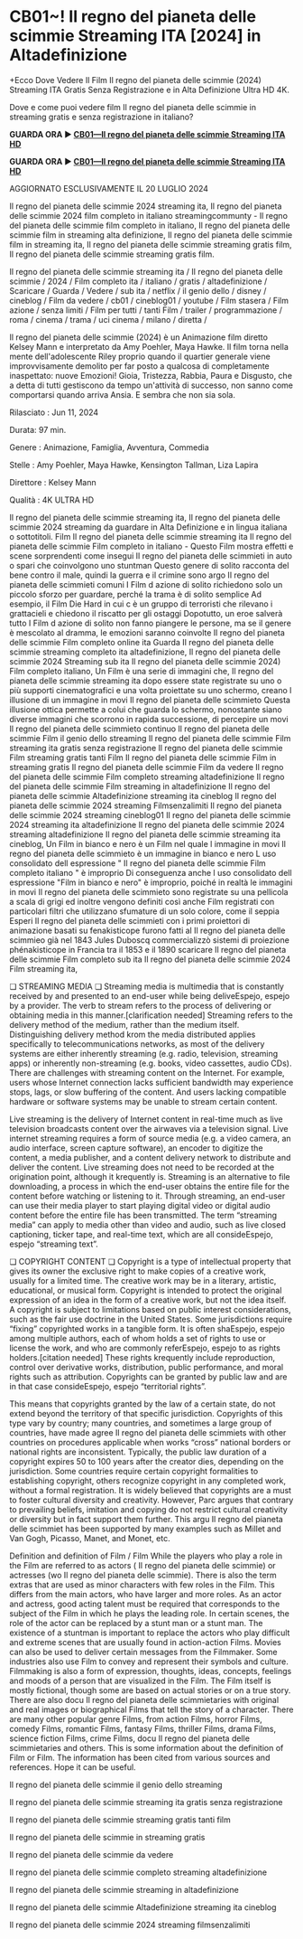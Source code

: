# CB01~! Il regno del pianeta delle scimmie Streaming ITA [2024] in Altadefinizione

+Ecco Dove Vedere Il Film Il regno del pianeta delle scimmie (2024) Streaming ITA Gratis Senza Registrazione e in Alta Definizione Ultra HD 4K.

Dove e come puoi vedere film Il regno del pianeta delle scimmie in streaming gratis e senza registrazione in italiano?

**GUARDA ORA ▶️ [CB01—Il regno del pianeta delle scimmie Streaming ITA HD](https://is.gd/OGmhaV)**

**GUARDA ORA ▶️ [CB01—Il regno del pianeta delle scimmie Streaming ITA HD](https://is.gd/OGmhaV)**

AGGIORNATO ESCLUSIVAMENTE IL 20 LUGLIO 2024

Il regno del pianeta delle scimmie 2024 streaming ita, Il regno del pianeta delle scimmie 2024 film completo in italiano streamingcommunty - Il regno del pianeta delle scimmie film completo in italiano, Il regno del pianeta delle scimmie film in streaming alta definizione, Il regno del pianeta delle scimmie film in streaming ita, Il regno del pianeta delle scimmie streaming gratis film, Il regno del pianeta delle scimmie streaming gratis film.

Il regno del pianeta delle scimmie streaming ita / Il regno del pianeta delle scimmie / 2024 / Film completo ita / italiano / gratis / altadefinizione / Scaricare / Guarda / Vedere / sub ita / netflix / il genio dello / disney / cineblog / Film da vedere / cb01 / cineblog01 / youtube / Film stasera / Film azione / senza limiti / Film per tutti / tanti Film / trailer / programmazione / roma / cinema / trama / uci cinema / milano / diretta /

Il regno del pianeta delle scimmie (2024) è un Animazione film diretto Kelsey Mann e interpretato da Amy Poehler, Maya Hawke. Il film torna nella mente dell'adolescente Riley proprio quando il quartier generale viene improvvisamente demolito per far posto a qualcosa di completamente inaspettato: nuove Emozioni! Gioia, Tristezza, Rabbia, Paura e Disgusto, che a detta di tutti gestiscono da tempo un'attività di successo, non sanno come comportarsi quando arriva Ansia. E sembra che non sia sola.

Rilasciato : Jun 11, 2024

Durata: 97 min.

Genere : Animazione, Famiglia, Avventura, Commedia

Stelle : Amy Poehler, Maya Hawke, Kensington Tallman, Liza Lapira

Direttore : Kelsey Mann

Qualità : 4K ULTRA HD

Il regno del pianeta delle scimmie streaming ita, Il regno del pianeta delle scimmie 2024 streaming da guardare in Alta Definizione e in lingua italiana o sottotitoli. Film Il regno del pianeta delle scimmie streaming ita Il regno del pianeta delle scimmie Film completo in italiano - Questo Film mostra effetti e scene sorprendenti come insegui Il regno del pianeta delle scimmieti in auto o spari che coinvolgono uno stuntman Questo genere di solito racconta del bene contro il male, quindi la guerra e il crimine sono argo Il regno del pianeta delle scimmieti comuni I Film d azione di solito richiedono solo un piccolo sforzo per guardare, perché la trama è di solito semplice Ad esempio, il Film Die Hard in cui c è un gruppo di terroristi che rilevano i grattacieli e chiedono il riscatto per gli ostaggi Dopotutto, un eroe salverà tutto I Film d azione di solito non fanno piangere le persone, ma se il genere è mescolato al dramma, le emozioni saranno coinvolte Il regno del pianeta delle scimmie Film completo online ita Guarda Il regno del pianeta delle scimmie streaming completo ita altadefinizione, Il regno del pianeta delle scimmie 2024 Streaming sub ita Il regno del pianeta delle scimmie 2024) Film completo italiano, Un Film è una serie di immagini che, Il regno del pianeta delle scimmie streaming ita dopo essere state registrate su uno o più supporti cinematografici e una volta proiettate su uno schermo, creano l illusione di un immagine in movi Il regno del pianeta delle scimmieto Questa illusione ottica permette a colui che guarda lo schermo, nonostante siano diverse immagini che scorrono in rapida successione, di percepire un movi Il regno del pianeta delle scimmieto continuo Il regno del pianeta delle scimmie Film il genio dello streaming Il regno del pianeta delle scimmie Film streaming ita gratis senza registrazione Il regno del pianeta delle scimmie Film streaming gratis tanti Film Il regno del pianeta delle scimmie Film in streaming gratis Il regno del pianeta delle scimmie Film da vedere Il regno del pianeta delle scimmie Film completo streaming altadefinizione Il regno del pianeta delle scimmie Film streaming in altadefinizione Il regno del pianeta delle scimmie Altadefinizione streaming ita cineblog Il regno del pianeta delle scimmie 2024 streaming Filmsenzalimiti Il regno del pianeta delle scimmie 2024 streaming cineblog01 Il regno del pianeta delle scimmie 2024 streaming ita altadefinizione Il regno del pianeta delle scimmie 2024 streaming altadefinizione Il regno del pianeta delle scimmie streaming ita cineblog, Un Film in bianco e nero è un Film nel quale l immagine in movi Il regno del pianeta delle scimmieto è un immagine in bianco e nero L uso consolidato dell espressione " Il regno del pianeta delle scimmie Film completo italiano " è improprio Di conseguenza anche l uso consolidato dell espressione "Film in bianco e nero" è improprio, poiché in realtà le immagini in movi Il regno del pianeta delle scimmieto sono registrate su una pellicola a scala di grigi ed inoltre vengono definiti così anche Film registrati con particolari filtri che utilizzano sfumature di un solo colore, come il seppia Esperi Il regno del pianeta delle scimmieti con i primi proiettori di animazione basati su fenakisticope furono fatti al Il regno del pianeta delle scimmieo già nel 1843 Jules Duboscq commercializzò sistemi di proiezione phénakisticope in Francia tra il 1853 e il 1890 scaricare Il regno del pianeta delle scimmie Film completo sub ita Il regno del pianeta delle scimmie 2024 Film streaming ita,

❏ STREAMING MEDIA ❏ Streaming media is multimedia that is constantly received by and presented to an end-user while being deliveEspejo, espejo by a provider. The verb to stream refers to the process of delivering or obtaining media in this manner.[clarification needed] Streaming refers to the delivery method of the medium, rather than the medium itself. Distinguishing delivery method krom the media distributed applies specifically to telecommunications networks, as most of the delivery systems are either inherently streaming (e.g. radio, television, streaming apps) or inherently non-streaming (e.g. books, video cassettes, audio CDs). There are challenges with streaming content on the Internet. For example, users whose Internet connection lacks sufficient bandwidth may experience stops, lags, or slow buffering of the content. And users lacking compatible hardware or software systems may be unable to stream certain content.

Live streaming is the delivery of Internet content in real-time much as live television broadcasts content over the airwaves via a television signal. Live internet streaming requires a form of source media (e.g. a video camera, an audio interface, screen capture software), an encoder to digitize the content, a media publisher, and a content delivery network to distribute and deliver the content. Live streaming does not need to be recorded at the origination point, although it krequently is. Streaming is an alternative to file downloading, a process in which the end-user obtains the entire file for the content before watching or listening to it. Through streaming, an end-user can use their media player to start playing digital video or digital audio content before the entire file has been transmitted. The term “streaming media” can apply to media other than video and audio, such as live closed captioning, ticker tape, and real-time text, which are all consideEspejo, espejo “streaming text”.

❏ COPYRIGHT CONTENT ❏ Copyright is a type of intellectual property that gives its owner the exclusive right to make copies of a creative work, usually for a limited time. The creative work may be in a literary, artistic, educational, or musical form. Copyright is intended to protect the original expression of an idea in the form of a creative work, but not the idea itself. A copyright is subject to limitations based on public interest considerations, such as the fair use doctrine in the United States. Some jurisdictions require “fixing” copyrighted works in a tangible form. It is often shaEspejo, espejo among multiple authors, each of whom holds a set of rights to use or license the work, and who are commonly referEspejo, espejo to as rights holders.[citation needed] These rights krequently include reproduction, control over derivative works, distribution, public performance, and moral rights such as attribution. Copyrights can be granted by public law and are in that case consideEspejo, espejo “territorial rights”.

This means that copyrights granted by the law of a certain state, do not extend beyond the territory of that specific jurisdiction. Copyrights of this type vary by country; many countries, and sometimes a large group of countries, have made agree Il regno del pianeta delle scimmiets with other countries on procedures applicable when works “cross” national borders or national rights are inconsistent. Typically, the public law duration of a copyright expires 50 to 100 years after the creator dies, depending on the jurisdiction. Some countries require certain copyright formalities to establishing copyright, others recognize copyright in any completed work, without a formal registration. It is widely believed that copyrights are a must to foster cultural diversity and creativity. However, Parc argues that contrary to prevailing beliefs, imitation and copying do not restrict cultural creativity or diversity but in fact support them further. This argu Il regno del pianeta delle scimmiet has been supported by many examples such as Millet and Van Gogh, Picasso, Manet, and Monet, etc.

Definition and definition of Film / Film While the players who play a role in the Film are referred to as actors ( Il regno del pianeta delle scimmie) or actresses (wo Il regno del pianeta delle scimmie). There is also the term extras that are used as minor characters with few roles in the Film. This differs from the main actors, who have larger and more roles. As an actor and actress, good acting talent must be required that corresponds to the subject of the Film in which he plays the leading role. In certain scenes, the role of the actor can be replaced by a stunt man or a stunt man. The existence of a stuntman is important to replace the actors who play difficult and extreme scenes that are usually found in action-action Films. Movies can also be used to deliver certain messages from the Filmmaker. Some industries also use Film to convey and represent their symbols and culture. Filmmaking is also a form of expression, thoughts, ideas, concepts, feelings and moods of a person that are visualized in the Film. The Film itself is mostly fictional, though some are based on actual stories or on a true story. There are also docu Il regno del pianeta delle scimmietaries with original and real images or biographical Films that tell the story of a character. There are many other popular genre Films, from action Films, horror Films, comedy Films, romantic Films, fantasy Films, thriller Films, drama Films, science fiction Films, crime Films, docu Il regno del pianeta delle scimmietaries and others. This is some information about the definition of Film or Film. The information has been cited from various sources and references. Hope it can be useful.

Il regno del pianeta delle scimmie il genio dello streaming

Il regno del pianeta delle scimmie streaming ita gratis senza registrazione

Il regno del pianeta delle scimmie streaming gratis tanti film

Il regno del pianeta delle scimmie in streaming gratis

Il regno del pianeta delle scimmie da vedere

Il regno del pianeta delle scimmie completo streaming altadefinizione

Il regno del pianeta delle scimmie streaming in altadefinizione

Il regno del pianeta delle scimmie Altadefinizione streaming ita cineblog

Il regno del pianeta delle scimmie 2024 streaming filmsenzalimiti
